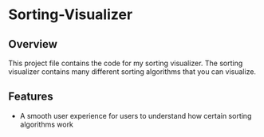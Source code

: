 # Sorting-Visualizer

## Overview
This project file contains the code for my sorting visualizer.
The sorting visualizer contains many different sorting algorithms that you can visualize.

## Features
* A smooth user experience for users to understand how certain sorting algorithms work
  
